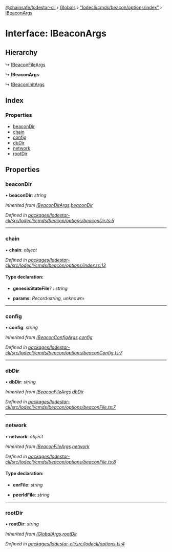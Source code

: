 [@chainsafe/lodestar-cli](../README.md) › [Globals](../globals.md) › ["lodecli/cmds/beacon/options/index"](../modules/_lodecli_cmds_beacon_options_index_.md) › [IBeaconArgs](_lodecli_cmds_beacon_options_index_.ibeaconargs.md)

# Interface: IBeaconArgs

## Hierarchy

  ↳ [IBeaconFileArgs](_lodecli_cmds_beacon_options_beaconfile_.ibeaconfileargs.md)

  ↳ **IBeaconArgs**

  ↳ [IBeaconInitArgs](_lodecli_cmds_beacon_cmds_init_options_.ibeaconinitargs.md)

## Index

### Properties

* [beaconDir](_lodecli_cmds_beacon_options_index_.ibeaconargs.md#beacondir)
* [chain](_lodecli_cmds_beacon_options_index_.ibeaconargs.md#chain)
* [config](_lodecli_cmds_beacon_options_index_.ibeaconargs.md#config)
* [dbDir](_lodecli_cmds_beacon_options_index_.ibeaconargs.md#dbdir)
* [network](_lodecli_cmds_beacon_options_index_.ibeaconargs.md#network)
* [rootDir](_lodecli_cmds_beacon_options_index_.ibeaconargs.md#rootdir)

## Properties

###  beaconDir

• **beaconDir**: *string*

*Inherited from [IBeaconDirArgs](_lodecli_cmds_beacon_options_beacondir_.ibeacondirargs.md).[beaconDir](_lodecli_cmds_beacon_options_beacondir_.ibeacondirargs.md#beacondir)*

*Defined in [packages/lodestar-cli/src/lodecli/cmds/beacon/options/beaconDir.ts:5](https://github.com/ChainSafe/lodestar/blob/2c3cae9/packages/lodestar-cli/src/lodecli/cmds/beacon/options/beaconDir.ts#L5)*

___

###  chain

• **chain**: *object*

*Defined in [packages/lodestar-cli/src/lodecli/cmds/beacon/options/index.ts:13](https://github.com/ChainSafe/lodestar/blob/2c3cae9/packages/lodestar-cli/src/lodecli/cmds/beacon/options/index.ts#L13)*

#### Type declaration:

* **genesisStateFile**? : *string*

* **params**: *Record‹string, unknown›*

___

###  config

• **config**: *string*

*Inherited from [IBeaconConfigArgs](_lodecli_cmds_beacon_options_beaconconfig_.ibeaconconfigargs.md).[config](_lodecli_cmds_beacon_options_beaconconfig_.ibeaconconfigargs.md#config)*

*Defined in [packages/lodestar-cli/src/lodecli/cmds/beacon/options/beaconConfig.ts:7](https://github.com/ChainSafe/lodestar/blob/2c3cae9/packages/lodestar-cli/src/lodecli/cmds/beacon/options/beaconConfig.ts#L7)*

___

###  dbDir

• **dbDir**: *string*

*Inherited from [IBeaconFileArgs](_lodecli_cmds_beacon_options_beaconfile_.ibeaconfileargs.md).[dbDir](_lodecli_cmds_beacon_options_beaconfile_.ibeaconfileargs.md#dbdir)*

*Defined in [packages/lodestar-cli/src/lodecli/cmds/beacon/options/beaconFile.ts:7](https://github.com/ChainSafe/lodestar/blob/2c3cae9/packages/lodestar-cli/src/lodecli/cmds/beacon/options/beaconFile.ts#L7)*

___

###  network

• **network**: *object*

*Inherited from [IBeaconFileArgs](_lodecli_cmds_beacon_options_beaconfile_.ibeaconfileargs.md).[network](_lodecli_cmds_beacon_options_beaconfile_.ibeaconfileargs.md#network)*

*Defined in [packages/lodestar-cli/src/lodecli/cmds/beacon/options/beaconFile.ts:8](https://github.com/ChainSafe/lodestar/blob/2c3cae9/packages/lodestar-cli/src/lodecli/cmds/beacon/options/beaconFile.ts#L8)*

#### Type declaration:

* **enrFile**: *string*

* **peerIdFile**: *string*

___

###  rootDir

• **rootDir**: *string*

*Inherited from [IGlobalArgs](_lodecli_options_.iglobalargs.md).[rootDir](_lodecli_options_.iglobalargs.md#rootdir)*

*Defined in [packages/lodestar-cli/src/lodecli/options.ts:4](https://github.com/ChainSafe/lodestar/blob/2c3cae9/packages/lodestar-cli/src/lodecli/options.ts#L4)*
